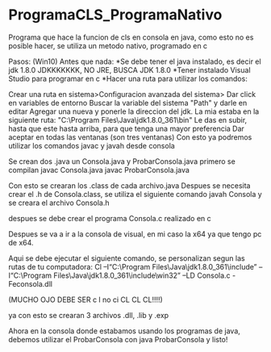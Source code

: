 # ProgramaCLS_ProgramaNativo
Programa que hace la funcion de cls en consola en java, como esto no es posible hacer, se utiliza un metodo nativo, programado en c

Pasos: (Win10)
Antes que nada:
*Se debe tener el java instalado, es decir el jdk 1.8.0 JDKKKKKKK, NO JRE, BUSCA JDK 1.8.0
*Tener instalado Visual Studio para programar en c
*Hacer una ruta para utilizar los comandos:

Crear una ruta en sistema>Configuracion avanzada del sistema>
Dar click en variables de entorno
Buscar la variable del sistema "Path" y darle en editar
Agregar una nueva y ponerle la direccion del jdk. La mia estaba en la siguiente ruta: "C:\Program Files\Java\jdk1.8.0_361\bin"
Le das en subir, hasta que este hasta arriba, para que tenga una mayor preferencia
Dar aceptar en todas las ventanas (son tres ventanas)
Con esto ya podremos utilizar los comandos javac y javah desde consola


Se crean dos .java un Consola.java y ProbarConsola.java
primero se compilan
javac Consola.java
javac ProbarConsola.java

Con esto se crearan los .class de cada archivo.java
Despues se necesita crear el .h de Consola.class, se utiliza el siguiente comando
javah Consola
y se creara el archivo Consola.h

despues se debe crear el programa Consola.c realizado en c

Despues se va a ir a la consola de visual, en mi caso la x64 ya que tengo pc de x64.

Aqui se debe ejecutar el siguiente comando, se personalizan segun las rutas de tu computadora:
 Cl –I“C:\Program Files\Java\jdk1.8.0_361\include” –I“C:\Program Files\Java\jdk1.8.0_361\include\win32” –LD Consola.c -Feconsola.dll
 
 
 (MUCHO OJO DEBE SER c l no ci CL CL CL!!!!)

ya con esto se crearan 3 archivos .dll, .lib y .exp

Ahora en la consola donde estabamos usando los programas de java, debemos utilizar el ProbarConsola con java ProbarConsola y listo!
